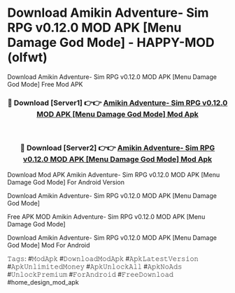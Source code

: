 # Download Amikin Adventure- Sim RPG v0.12.0 MOD APK [Menu Damage God Mode] - HAPPY-MOD (olfwt)
Download Amikin Adventure- Sim RPG v0.12.0 MOD APK [Menu Damage God Mode] Free Mod APK

<div align="center">
<h3>🔴 Download [Server1] 👉👉 <a href="https://apkcomod.com?title=Amikin_Adventure-_Sim_RPG_v0.12.0_MOD_APK_[Menu_Damage_God_Mode]">Amikin Adventure- Sim RPG v0.12.0 MOD APK [Menu Damage God Mode] Mod Apk</a></h3><br>

<h3>🔴 Download [Server2] 👉👉 <a href="https://apkcomod.com?title=Amikin_Adventure-_Sim_RPG_v0.12.0_MOD_APK_[Menu_Damage_God_Mode]">Amikin Adventure- Sim RPG v0.12.0 MOD APK [Menu Damage God Mode] Mod Apk</a></h3>
</div>


Download Mod APK Amikin Adventure- Sim RPG v0.12.0 MOD APK [Menu Damage God Mode] For Android Version

Download Amikin Adventure- Sim RPG v0.12.0 MOD APK [Menu Damage God Mode] 

Free APK MOD Amikin Adventure- Sim RPG v0.12.0 MOD APK [Menu Damage God Mode] 

Download Amikin Adventure- Sim RPG v0.12.0 MOD APK [Menu Damage God Mode] Mod For Android

𝚃𝚊𝚐𝚜: #𝙼𝚘𝚍𝙰𝚙𝚔 #𝙳𝚘𝚠𝚗𝚕𝚘𝚊𝚍𝙼𝚘𝚍𝙰𝚙𝚔 #𝙰𝚙𝚔𝙻𝚊𝚝𝚎𝚜𝚝𝚅𝚎𝚛𝚜𝚒𝚘𝚗 #𝙰𝚙𝚔𝚄𝚗𝚕𝚒𝚖𝚒𝚝𝚎𝚍𝙼𝚘𝚗𝚎𝚢 #𝙰𝚙𝚔𝚄𝚗𝚕𝚘𝚌𝚔𝙰𝚕𝚕 #𝙰𝚙𝚔𝙽𝚘𝙰𝚍𝚜 #𝚄𝚗𝚕𝚘𝚌𝚔𝙿𝚛𝚎𝚖𝚒𝚞𝚖 #𝙵𝚘𝚛𝙰𝚗𝚍𝚛𝚘𝚒𝚍 #𝙵𝚛𝚎𝚎𝙳𝚘𝚠𝚗𝚕𝚘𝚊𝚍 #home_design_mod_apk